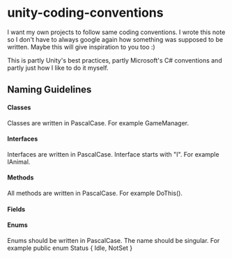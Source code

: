 # unity-coding-conventions
I want my own projects to follow same coding conventions. I wrote this note so I don't have to always google again how something was supposed to be written. Maybe this will give inspiration to you too :)

This is partly Unity's best practices, partly Microsoft's C# conventions and partly just how I like to do it myself.

## Naming Guidelines

#### Classes
Classes are written in PascalCase. For example GameManager.

#### Interfaces
Interfaces are written in PascalCase. Interface starts with "I". For example IAnimal.

#### Methods
All methods are written in PascalCase. For example DoThis().

#### Fields

#### Enums
Enums should be written in PascalCase. The name should be singular. For example public enum Status { Idle, NotSet }
